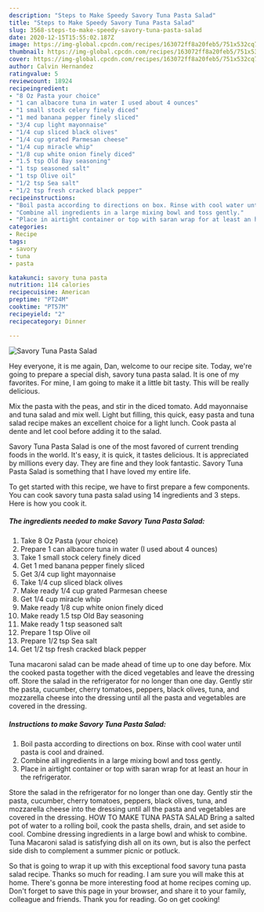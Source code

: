 ```yaml
---
description: "Steps to Make Speedy Savory Tuna Pasta Salad"
title: "Steps to Make Speedy Savory Tuna Pasta Salad"
slug: 3568-steps-to-make-speedy-savory-tuna-pasta-salad
date: 2020-12-15T15:55:02.187Z
image: https://img-global.cpcdn.com/recipes/163072ff8a20feb5/751x532cq70/savory-tuna-pasta-salad-recipe-main-photo.jpg
thumbnail: https://img-global.cpcdn.com/recipes/163072ff8a20feb5/751x532cq70/savory-tuna-pasta-salad-recipe-main-photo.jpg
cover: https://img-global.cpcdn.com/recipes/163072ff8a20feb5/751x532cq70/savory-tuna-pasta-salad-recipe-main-photo.jpg
author: Calvin Hernandez
ratingvalue: 5
reviewcount: 18924
recipeingredient:
- "8 Oz Pasta your choice"
- "1 can albacore tuna in water I used about 4 ounces"
- "1 small stock celery finely diced"
- "1 med banana pepper finely sliced"
- "3/4 cup light mayonnaise"
- "1/4 cup sliced black olives"
- "1/4 cup grated Parmesan cheese"
- "1/4 cup miracle whip"
- "1/8 cup white onion finely diced"
- "1.5 tsp Old Bay seasoning"
- "1 tsp seasoned salt"
- "1 tsp Olive oil"
- "1/2 tsp Sea salt"
- "1/2 tsp fresh cracked black pepper"
recipeinstructions:
- "Boil pasta according to directions on box. Rinse with cool water until pasta is cool and drained."
- "Combine all ingredients in a large mixing bowl and toss gently."
- "Place in airtight container or top with saran wrap for at least an hour in the refrigerator."
categories:
- Recipe
tags:
- savory
- tuna
- pasta

katakunci: savory tuna pasta 
nutrition: 114 calories
recipecuisine: American
preptime: "PT24M"
cooktime: "PT57M"
recipeyield: "2"
recipecategory: Dinner

---
```



![Savory Tuna Pasta Salad](https://img-global.cpcdn.com/recipes/163072ff8a20feb5/751x532cq70/savory-tuna-pasta-salad-recipe-main-photo.jpg)

Hey everyone, it is me again, Dan, welcome to our recipe site. Today, we're going to prepare a special dish, savory tuna pasta salad. It is one of my favorites. For mine, I am going to make it a little bit tasty. This will be really delicious.

Mix the pasta with the peas, and stir in the diced tomato. Add mayonnaise and tuna salad and mix well. Light but filling, this quick, easy pasta and tuna salad recipe makes an excellent choice for a light lunch. Cook pasta al dente and let cool before adding it to the salad.

Savory Tuna Pasta Salad is one of the most favored of current trending foods in the world. It's easy, it is quick, it tastes delicious. It is appreciated by millions every day. They are fine and they look fantastic. Savory Tuna Pasta Salad is something that I have loved my entire life.


To get started with this recipe, we have to first prepare a few components. You can cook savory tuna pasta salad using 14 ingredients and 3 steps. Here is how you cook it.

<!--inarticleads1-->

##### The ingredients needed to make Savory Tuna Pasta Salad:

1. Take 8 Oz Pasta (your choice)
1. Prepare 1 can albacore tuna in water (I used about 4 ounces)
1. Take 1 small stock celery finely diced
1. Get 1 med banana pepper finely sliced
1. Get 3/4 cup light mayonnaise
1. Take 1/4 cup sliced black olives
1. Make ready 1/4 cup grated Parmesan cheese
1. Get 1/4 cup miracle whip
1. Make ready 1/8 cup white onion finely diced
1. Make ready 1.5 tsp Old Bay seasoning
1. Make ready 1 tsp seasoned salt
1. Prepare 1 tsp Olive oil
1. Prepare 1/2 tsp Sea salt
1. Get 1/2 tsp fresh cracked black pepper


Tuna macaroni salad can be made ahead of time up to one day before. Mix the cooked pasta together with the diced vegetables and leave the dressing off. Store the salad in the refrigerator for no longer than one day. Gently stir the pasta, cucumber, cherry tomatoes, peppers, black olives, tuna, and mozzarella cheese into the dressing until all the pasta and vegetables are covered in the dressing. 

<!--inarticleads2-->

##### Instructions to make Savory Tuna Pasta Salad:

1. Boil pasta according to directions on box. Rinse with cool water until pasta is cool and drained.
1. Combine all ingredients in a large mixing bowl and toss gently.
1. Place in airtight container or top with saran wrap for at least an hour in the refrigerator.


Store the salad in the refrigerator for no longer than one day. Gently stir the pasta, cucumber, cherry tomatoes, peppers, black olives, tuna, and mozzarella cheese into the dressing until all the pasta and vegetables are covered in the dressing. HOW TO MAKE TUNA PASTA SALAD Bring a salted pot of water to a rolling boil, cook the pasta shells, drain, and set aside to cool. Combine dressing ingredients in a large bowl and whisk to combine. Tuna Macaroni salad is satisfying dish all on its own, but is also the perfect side dish to complement a summer picnic or potluck. 

So that is going to wrap it up with this exceptional food savory tuna pasta salad recipe. Thanks so much for reading. I am sure you will make this at home. There's gonna be more interesting food at home recipes coming up. Don't forget to save this page in your browser, and share it to your family, colleague and friends. Thank you for reading. Go on get cooking!
